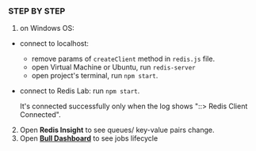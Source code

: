 ### STEP BY STEP

1. on Windows OS:

- connect to localhost:
  - remove params of `createClient` method in `redis.js` file.
  - open Virtual Machine or Ubuntu, run `redis-server`
  - open project's terminal, run `npm start`.
- connect to Redis Lab: run `npm start`.

  It's connected successfully only when the log shows "::> Redis Client Connected".

2. Open **Redis Insight** to see queues/ key-value pairs change.
3. Open [**Bull Dashboard**](http://localhost:3000/email/admin/queues) to see jobs lifecycle
